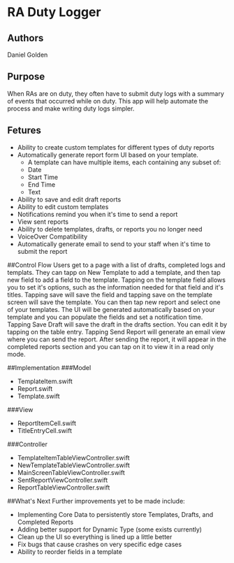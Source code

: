 # RA Duty Logger

## Authors
Daniel Golden

## Purpose
When RAs are on duty, they often have to submit duty logs with a summary of
events that occurred while on duty. This app will help automate the process
and make writing duty logs simpler. 

## Fetures
* Ability to create custom templates for different types of duty reports
* Automatically generate report form UI based on your template.
  * A template can have multiple items, each containing any subset of: 
   * Date
   * Start Time
   * End Time
   * Text
* Ability to save and edit draft reports
* Ability to edit custom templates
* Notifications remind you when it's time to send a report
* View sent reports
* Ability to delete templates, drafts, or reports you no longer need
* VoiceOver Compatibility
* Automatically generate email to send to your staff when it's time to submit
the report


##Control Flow
Users get to a page with a list of drafts, completed logs and templats. They
can tapp on New Template to add a template, and then tap new field to add a
field to the template. Tapping on the template field allows you to set it's
options, such as the information needed for that field and it's titles. Tapping
save will save the field and tapping save on the template screen will save the
template. You can then tap new report and select one of your templates. The UI
will be generated automatically based on your template and you can populate the
fields and set a notification time. Tapping Save Draft will save the draft in
the drafts section. You can edit it by tapping on the table entry. Tapping Send
Report will generate an email view where you can send the report. After sending
the report, it will appear in the completed reports section and you can tap on
it to view it in a read only mode.

##Implementation
###Model
* TemplateItem.swift
* Report.swift
* Template.swift

###View
* ReportItemCell.swift
* TitleEntryCell.swift

###Controller
* TemplateItemTableViewController.swift
* NewTemplateTableViewController.swift
* MainScreenTableViewController.swift
* SentReportViewController.swift
* ReportTableViewController.swift

##What's Next
Further improvements yet to be made include:
* Implementing Core Data to persistently store Templates, Drafts, and Completed
Reports
* Adding better support for Dynamic Type (some exists currently)
* Clean up the UI so everything is lined up a little better
* Fix bugs that cause crashes on very specific edge cases
* Ability to reorder fields in a template
